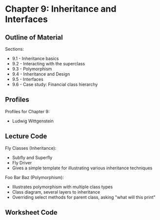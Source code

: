 # Chapter 9: Inheritance and Interfaces

## Outline of Material

Sections:
* 9.1 - Inheritance basics
* 9.2 - Interacting with the superclass
* 9.3 - Polymorphism
* 9.4 - Inheritance and Design
* 9.5 - Interfaces
* 9.6 - Case study: Financial class hierarchy 

## Profiles

Profiles for Chapter 9:
* Ludwig Wittgenstein

## Lecture Code

Fly Classes (Inheritance):
* Subfly and Superfly
* Fly Driver
* Gives a simple template for illustrating various inheritance techniques

Foo Bar Baz (Polymorphism):
* Illustrates polymorphism with multiple class types
* Class diagram, several layers to inheritance
* Overriding select methods for parent class, asking "what will this print"

## Worksheet Code




